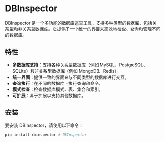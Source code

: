 # DBInspector

DBInspector 是一个多功能的数据库巡查工具，支持多种类型的数据库，包括关系型和非关系型数据库。它提供了一个统一的界面来高效地检查、查询和管理不同的数据库。

## 特性

- **多数据库支持**：支持各种关系型数据库（例如 MySQL、PostgreSQL、SQLite）和非关系型数据库（例如 MongoDB、Redis）。
- **统一界面**：提供一致的界面来与不同类型的数据库进行交互。
- **查询执行**：在不同的数据库上执行查询和命令。
- **模式检查**：检查数据库模式、表、集合和索引。
- **可扩展**：易于扩展以支持其他数据库。

## 安装

要安装 DBInspector，请使用以下命令：

```bash
pip install dbinspector # DBInspector

